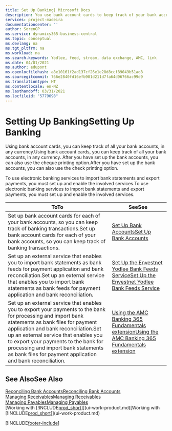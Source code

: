 ```yaml
---
title: Set Up Banking| Microsoft Docs
description: You use bank account cards to keep track of your bank accounts and set up bank feeds, such as Yodlee, to exchange data.
services: project-madeira
documentationcenter: ''
author: SorenGP
ms.service: dynamics365-business-central
ms.topic: conceptual
ms.devlang: na
ms.tgt_pltfrm: na
ms.workload: na
ms.search.keywords: Yodlee, feed, stream, data exchange, AMC, link
ms.date: 04/01/2021
ms.author: edupont
ms.openlocfilehash: a8e10161f2ad137cf26e1e28d8ccf89049b51ad8
ms.sourcegitcommit: 766e2840fd16efb901d211d7fa64d96766ac99d9
ms.translationtype: HT
ms.contentlocale: en-NZ
ms.lasthandoff: 03/31/2021
ms.locfileid: "5779698"
---
```

# <a name="setting-up-banking"></a><span data-ttu-id="df0bd-103">Setting Up Banking</span><span class="sxs-lookup"><span data-stu-id="df0bd-103">Setting Up Banking</span></span>
<span data-ttu-id="df0bd-104">Using bank account cards, you can keep track of all your bank accounts, in any currency.</span><span class="sxs-lookup"><span data-stu-id="df0bd-104">Using bank account cards, you can keep track of all your bank accounts, in any currency.</span></span> <span data-ttu-id="df0bd-105">After you have set up the bank accounts, you can also use the cheque printing option.</span><span class="sxs-lookup"><span data-stu-id="df0bd-105">After you have set up the bank accounts, you can also use the check printing option.</span></span>

<span data-ttu-id="df0bd-106">To use electronic banking services to import bank statements and  export payments, you must set up and enable the involved services.</span><span class="sxs-lookup"><span data-stu-id="df0bd-106">To use electronic banking services to import bank statements and  export payments, you must set up and enable the involved services.</span></span>

| <span data-ttu-id="df0bd-107">To</span><span class="sxs-lookup"><span data-stu-id="df0bd-107">To</span></span> | <span data-ttu-id="df0bd-108">See</span><span class="sxs-lookup"><span data-stu-id="df0bd-108">See</span></span> |
| --- | --- |
| <span data-ttu-id="df0bd-109">Set up bank account cards for each of your bank accounts, so you can keep track of banking transactions.</span><span class="sxs-lookup"><span data-stu-id="df0bd-109">Set up bank account cards for each of your bank accounts, so you can keep track of banking transactions.</span></span> |[<span data-ttu-id="df0bd-110">Set Up Bank Accounts</span><span class="sxs-lookup"><span data-stu-id="df0bd-110">Set Up Bank Accounts</span></span>](bank-how-setup-bank-accounts.md) |
| <span data-ttu-id="df0bd-111">Set up an external service that enables you to import bank statements as bank feeds for payment application and bank reconciliation.</span><span class="sxs-lookup"><span data-stu-id="df0bd-111">Set up an external service that enables you to import bank statements as bank feeds for payment application and bank reconciliation.</span></span> |[<span data-ttu-id="df0bd-112">Set Up the Envestnet Yodlee Bank Feeds Service</span><span class="sxs-lookup"><span data-stu-id="df0bd-112">Set Up the Envestnet Yodlee Bank Feeds Service</span></span>](bank-how-setup-bank-statement-service.md) |
| <span data-ttu-id="df0bd-113">Set up an external service that enables you to export your payments to the bank for processing  and import bank statements as bank files for payment application and bank reconciliation.</span><span class="sxs-lookup"><span data-stu-id="df0bd-113">Set up an external service that enables you to export your payments to the bank for processing  and import bank statements as bank files for payment application and bank reconciliation.</span></span> |[<span data-ttu-id="df0bd-114">Using the AMC Banking 365 Fundamentals extension</span><span class="sxs-lookup"><span data-stu-id="df0bd-114">Using the AMC Banking 365 Fundamentals extension</span></span>](ui-extensions-amc-banking.md) |

## <a name="see-also"></a><span data-ttu-id="df0bd-115">See Also</span><span class="sxs-lookup"><span data-stu-id="df0bd-115">See Also</span></span>
[<span data-ttu-id="df0bd-116">Reconciling Bank Accounts</span><span class="sxs-lookup"><span data-stu-id="df0bd-116">Reconciling Bank Accounts</span></span>](bank-manage-bank-accounts.md)  
[<span data-ttu-id="df0bd-117">Managing Receivables</span><span class="sxs-lookup"><span data-stu-id="df0bd-117">Managing Receivables</span></span>](receivables-manage-receivables.md)  
[<span data-ttu-id="df0bd-118">Managing Payables</span><span class="sxs-lookup"><span data-stu-id="df0bd-118">Managing Payables</span></span>](payables-manage-payables.md)  
<span data-ttu-id="df0bd-119">[Working with [!INCLUDE[prod_short](includes/prod_short.md)]](ui-work-product.md)</span><span class="sxs-lookup"><span data-stu-id="df0bd-119">[Working with [!INCLUDE[prod_short](includes/prod_short.md)]](ui-work-product.md)</span></span>


[!INCLUDE[footer-include](includes/footer-banner.md)]
